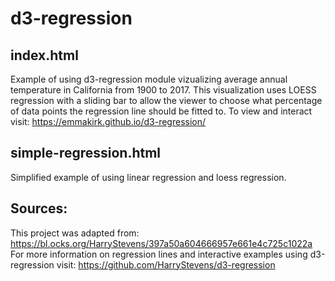 # d3-regression
## index.html
Example of using d3-regression module vizualizing average annual temperature in California from 1900 to 2017.  This visualization uses LOESS regression with a sliding bar to allow the viewer to choose what percentage of data points the regression line should be fitted to.
To view and interact visit: https://emmakirk.github.io/d3-regression/

## simple-regression.html
Simplified example of using linear regression and loess regression.

## Sources:
This project was adapted from: https://bl.ocks.org/HarryStevens/397a50a604666957e661e4c725c1022a
For more information on regression lines and interactive examples using d3-regression visit: https://github.com/HarryStevens/d3-regression



